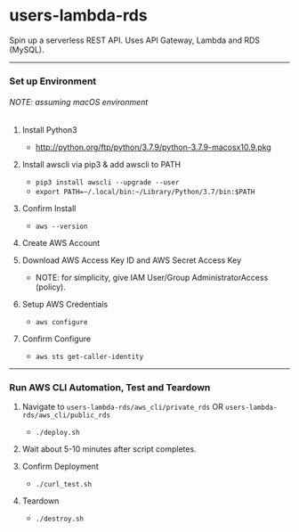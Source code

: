 # users-lambda-rds
Spin up a serverless REST API. Uses API Gateway, Lambda and RDS (MySQL).

-------------------------

### Set up Environment
###### NOTE: assuming macOS environment

1. Install Python3
    - http://python.org/ftp/python/3.7.9/python-3.7.9-macosx10.9.pkg

2. Install awscli via pip3 & add awscli to PATH
    - ```pip3 install awscli --upgrade --user```
    - ```export PATH=~/.local/bin:~/Library/Python/3.7/bin:$PATH```

3.  Confirm Install
    - ```aws --version```

4.  Create AWS Account

6.  Download AWS Access Key ID and AWS Secret Access Key
    - NOTE: for simplicity, give IAM User/Group AdministratorAccess (policy).

7.  Setup AWS Credentials
    - ```aws configure```

8.  Confirm Configure
    - ```aws sts get-caller-identity```

-------------------------

### Run AWS CLI Automation, Test and Teardown

1.  Navigate to ```users-lambda-rds/aws_cli/private_rds``` OR ```users-lambda-rds/aws_cli/public_rds```
    - ```./deploy.sh```

2.  Wait about 5-10 minutes after script completes.

3.  Confirm Deployment
    - ```./curl_test.sh```

4.  Teardown
    - ```./destroy.sh```

